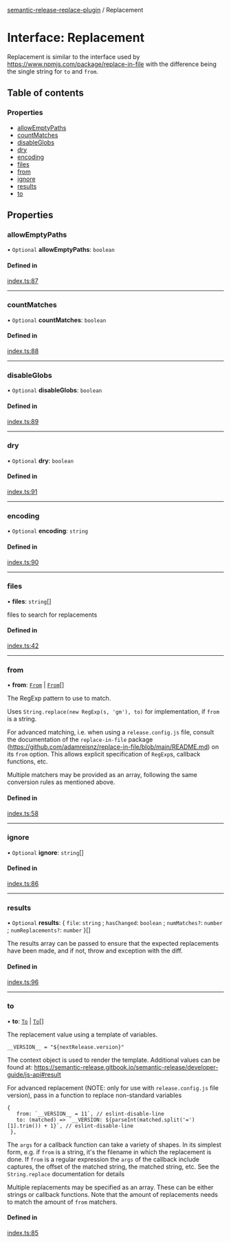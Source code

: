 [semantic-release-replace-plugin](../README.md) / Replacement

# Interface: Replacement

Replacement is similar to the interface used by https://www.npmjs.com/package/replace-in-file
with the difference being the single string for `to` and `from`.

## Table of contents

### Properties

- [allowEmptyPaths](Replacement.md#allowemptypaths)
- [countMatches](Replacement.md#countmatches)
- [disableGlobs](Replacement.md#disableglobs)
- [dry](Replacement.md#dry)
- [encoding](Replacement.md#encoding)
- [files](Replacement.md#files)
- [from](Replacement.md#from)
- [ignore](Replacement.md#ignore)
- [results](Replacement.md#results)
- [to](Replacement.md#to)

## Properties

### allowEmptyPaths

• `Optional` **allowEmptyPaths**: `boolean`

#### Defined in

[index.ts:87](https://github.com/centralnicgroup-opensource/rtldev-middleware-semantic-release-replace-plugin/blob/56e7b66/src/index.ts#L87)

___

### countMatches

• `Optional` **countMatches**: `boolean`

#### Defined in

[index.ts:88](https://github.com/centralnicgroup-opensource/rtldev-middleware-semantic-release-replace-plugin/blob/56e7b66/src/index.ts#L88)

___

### disableGlobs

• `Optional` **disableGlobs**: `boolean`

#### Defined in

[index.ts:89](https://github.com/centralnicgroup-opensource/rtldev-middleware-semantic-release-replace-plugin/blob/56e7b66/src/index.ts#L89)

___

### dry

• `Optional` **dry**: `boolean`

#### Defined in

[index.ts:91](https://github.com/centralnicgroup-opensource/rtldev-middleware-semantic-release-replace-plugin/blob/56e7b66/src/index.ts#L91)

___

### encoding

• `Optional` **encoding**: `string`

#### Defined in

[index.ts:90](https://github.com/centralnicgroup-opensource/rtldev-middleware-semantic-release-replace-plugin/blob/56e7b66/src/index.ts#L90)

___

### files

• **files**: `string`[]

files to search for replacements

#### Defined in

[index.ts:42](https://github.com/centralnicgroup-opensource/rtldev-middleware-semantic-release-replace-plugin/blob/56e7b66/src/index.ts#L42)

___

### from

• **from**: [`From`](../README.md#from) \| [`From`](../README.md#from)[]

The RegExp pattern to use to match.

Uses `String.replace(new RegExp(s, 'gm'), to)` for implementation, if
`from` is a string.

For advanced matching, i.e. when using a `release.config.js` file, consult
the documentation of the `replace-in-file` package
(https://github.com/adamreisnz/replace-in-file/blob/main/README.md) on its
`from` option. This allows explicit specification of `RegExp`s, callback
functions, etc.

Multiple matchers may be provided as an array, following the same
conversion rules as mentioned above.

#### Defined in

[index.ts:58](https://github.com/centralnicgroup-opensource/rtldev-middleware-semantic-release-replace-plugin/blob/56e7b66/src/index.ts#L58)

___

### ignore

• `Optional` **ignore**: `string`[]

#### Defined in

[index.ts:86](https://github.com/centralnicgroup-opensource/rtldev-middleware-semantic-release-replace-plugin/blob/56e7b66/src/index.ts#L86)

___

### results

• `Optional` **results**: \{ `file`: `string` ; `hasChanged`: `boolean` ; `numMatches?`: `number` ; `numReplacements?`: `number`  }[]

The results array can be passed to ensure that the expected replacements
have been made, and if not, throw and exception with the diff.

#### Defined in

[index.ts:96](https://github.com/centralnicgroup-opensource/rtldev-middleware-semantic-release-replace-plugin/blob/56e7b66/src/index.ts#L96)

___

### to

• **to**: [`To`](../README.md#to) \| [`To`](../README.md#to)[]

The replacement value using a template of variables.

`__VERSION__ = "${nextRelease.version}"`

The context object is used to render the template. Additional values
can be found at: https://semantic-release.gitbook.io/semantic-release/developer-guide/js-api#result

For advanced replacement (NOTE: only for use with `release.config.js` file version), pass in a function to replace non-standard variables
```
{
   from: `__VERSION__ = 11`, // eslint-disable-line
   to: (matched) => `__VERSION: ${parseInt(matched.split('=')[1].trim()) + 1}`, // eslint-disable-line
 },
```

The `args` for a callback function can take a variety of shapes. In its
simplest form, e.g. if `from` is a string, it's the filename in which the
replacement is done. If `from` is a regular expression the `args` of the
callback include captures, the offset of the matched string, the matched
string, etc. See the `String.replace` documentation for details

Multiple replacements may be specified as an array. These can be either
strings or callback functions. Note that the amount of replacements needs
to match the amount of `from` matchers.

#### Defined in

[index.ts:85](https://github.com/centralnicgroup-opensource/rtldev-middleware-semantic-release-replace-plugin/blob/56e7b66/src/index.ts#L85)
